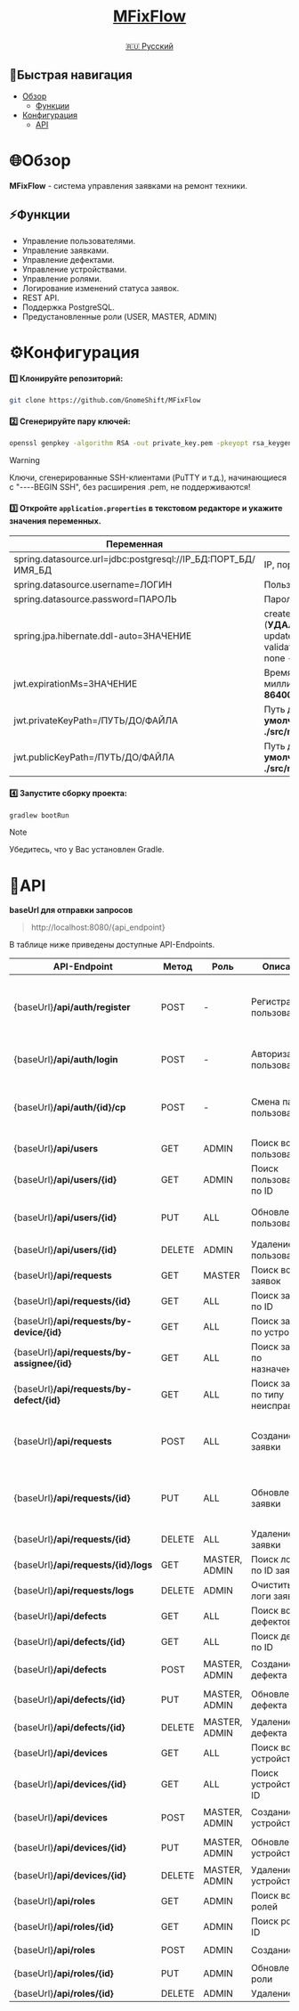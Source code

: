 <h1>
<p align="center">
<a href="https://github.com/GnomeShift/MFixFlow" target="_blank" rel="noopener noreferrer">MFixFlow</a>
</p>
</h1>

<p align="center">
  <a href="README.md">🇷🇺 Русский</a>
</p>

## 🚀Быстрая навигация
* [Обзор](#обзор)
    * [Функции](#функции)
* [Конфигурация](#конфигурация)
    * [API](#api)

# 🌐Обзор
**MFixFlow** - система управления заявками на ремонт техники.

## ⚡Функции
* Управление пользователями.
* Управление заявками.
* Управление дефектами.
* Управление устройствами.
* Управление ролями.
* Логирование изменений статуса заявок.
* REST API.
* Поддержка PostgreSQL.
* Предустановленные роли (USER, MASTER, ADMIN)

# ⚙️Конфигурация
#### 1️⃣ Клонируйте репозиторий:
```bash
git clone https://github.com/GnomeShift/MFixFlow
```

#### 2️⃣ Сгенерируйте пару ключей:
```bash
openssl genpkey -algorithm RSA -out private_key.pem -pkeyopt rsa_keygen_bits:2048 && openssl rsa -pubout -in private_key.pem -out public_key.pem
```
> [!WARNING]
> Ключи, сгенерированные SSH-клиентами (PuTTY и т.д.), начинающиеся с "----BEGIN SSH", без расширения .pem, не поддерживаются!

#### 3️⃣ Откройте `application.properties` в текстовом редакторе и укажите значения переменных.

| Переменная                                                   | Значение                                                                                                                                                      |
|--------------------------------------------------------------|---------------------------------------------------------------------------------------------------------------------------------------------------------------|
| spring.datasource.url=jdbc:postgresql://IP_БД:ПОРТ_БД/ИМЯ_БД | IP, порт, имя БД                                                                                                                                              |
| spring.datasource.username=ЛОГИН                             | Пользователь БД                                                                                                                                               |
| spring.datasource.password=ПАРОЛЬ                            | Пароль пользователя БД                                                                                                                                        |
| spring.jpa.hibernate.ddl-auto=ЗНАЧЕНИЕ                       | create - создать структуру БД (**УДАЛИТ ВСЕ ДАННЫЕ**);<br/>update - обновить структуру БД;<br/>validate - проверить структуру БД;<br/>none - ничего не делать |
| jwt.expirationMs=ЗНАЧЕНИЕ                                    | Время жизни JWT-токена в миллисекундах (**по умолчанию - 86400000**)                                                                                          |
| jwt.privateKeyPath=/ПУТЬ/ДО/ФАЙЛА                            | Путь до файла приватного ключа (**по умолчанию - ./src/main/resources/private_key.pem**)                                                                      |
| jwt.publicKeyPath=/ПУТЬ/ДО/ФАЙЛА                             | Путь до файла публичного ключа (**по умолчанию - ./src/main/resources/public_key.pem**)                                                                       |

#### 4️⃣ Запустите сборку проекта:
```bash
gradlew bootRun
```
> [!NOTE]
> Убедитесь, что у Вас установлен Gradle.

# 📡API
**baseUrl для отправки запросов**
> http://localhost:8080/{api_endpoint}

В таблице ниже приведены доступные API-Endpoints.

| API-Endpoint                                | Метод  | Роль          | Описание                           | Тело запроса                                                                                            |
|---------------------------------------------|--------|---------------|------------------------------------|---------------------------------------------------------------------------------------------------------|
| {baseUrl}**/api/auth/register**             | POST   | -             | Регистрация пользователя           | `{ name: "NAME", "email": "mail@example.com", "password": "PASSWORD", "role": "USER/MASTER/ADMIN" }`    |
| {baseUrl}**/api/auth/login**                | POST   | -             | Авторизация пользователя           | `{ email: "mail@example.com", "password": "PASSWORD" }`                                                 |
| {baseUrl}**/api/auth/{id}/cp**              | POST   | -             | Смена пароля пользователя          | `{ email: "mail@example.com", "oldPassword": "PASSWORD", newPassword: "NEW_PASSWORD" }`                 |
| {baseUrl}**/api/users**                     | GET    | ADMIN         | Поиск всех пользователей           | -                                                                                                       |
| {baseUrl}**/api/users/{id}**                | GET    | ADMIN         | Поиск пользователя по ID           | -                                                                                                       |
| {baseUrl}**/api/users/{id}**                | PUT    | ALL           | Обновление пользователя            | `{ name: "Test2", email: "mail@example.com", role: "ADMIN" }`                                           |
| {baseUrl}**/api/users/{id}**                | DELETE | ADMIN         | Удаление пользователя              | -                                                                                                       |
| {baseUrl}**/api/requests**                  | GET    | MASTER        | Поиск всех заявок                  | -                                                                                                       |
| {baseUrl}**/api/requests/{id}**             | GET    | ALL           | Поиск заявки по ID                 | -                                                                                                       |
| {baseUrl}**/api/requests/by-device/{id}**   | GET    | ALL           | Поиск заявки по устройству         | -                                                                                                       |
| {baseUrl}**/api/requests/by-assignee/{id}** | GET    | ALL           | Поиск заявки по назначенному       | -                                                                                                       |
| {baseUrl}**/api/requests/by-defect/{id}**   | GET    | ALL           | Поиск заявки по типу неисправности | -                                                                                                       |
| {baseUrl}**/api/requests**                  | POST   | ALL           | Создание заявки                    | `{ title: "Test", description: "Test", status: "NEW", assigneeId: "1", deviceId: "1", defectId: "1" }`  |
| {baseUrl}**/api/requests/{id}**             | PUT    | ALL           | Обновление заявки                  | `{ title: "Test2", description: "Test", status: "NEW", assigneeId: "1", deviceId: "1", defectId: "1" }` |
| {baseUrl}**/api/requests/{id}**             | DELETE | ALL           | Удаление заявки                    | -                                                                                                       |
| {baseUrl}**/api/requests/{id}/logs**        | GET    | MASTER, ADMIN | Поиск логов по ID заявки           | -                                                                                                       |
| {baseUrl}**/api/requests/logs**             | DELETE | ADMIN         | Очистить все логи заявок           | -                                                                                                       |
| {baseUrl}**/api/defects**                   | GET    | ALL           | Поиск всех дефектов                | -                                                                                                       |
| {baseUrl}**/api/defects/{id}**              | GET    | ALL           | Поиск дефекта по ID                | -                                                                                                       |
| {baseUrl}**/api/defects**                   | POST   | MASTER, ADMIN | Создание дефекта                   | `{ name: "First", description: "First description" }`                                                   |
| {baseUrl}**/api/defects/{id}**              | PUT    | MASTER, ADMIN | Обновление дефекта                 | `{ name: "First2", description: "First updated" }`                                                      |
| {baseUrl}**/api/defects/{id}**              | DELETE | MASTER, ADMIN | Удаление дефекта                   | -                                                                                                       |
| {baseUrl}**/api/devices**                   | GET    | ALL           | Поиск всех устройств               | -                                                                                                       |
| {baseUrl}**/api/devices/{id}**              | GET    | ALL           | Поиск устройства по ID             | -                                                                                                       |
| {baseUrl}**/api/devices**                   | POST   | MASTER, ADMIN | Создание устройства                | `{ name: "Device", description: "First device" }`                                                       |
| {baseUrl}**/api/devices/{id}**              | PUT    | MASTER, ADMIN | Обновление устройства              | `{ name: "First2", description: "First updated" }`                                                      |
| {baseUrl}**/api/devices/{id}**              | DELETE | MASTER, ADMIN | Удаление устройства                | -                                                                                                       |
| {baseUrl}**/api/roles**                     | GET    | ADMIN         | Поиск всех ролей                   | -                                                                                                       |
| {baseUrl}**/api/roles/{id}**                | GET    | ADMIN         | Поиск роли по ID                   | -                                                                                                       |
| {baseUrl}**/api/roles**                     | POST   | ADMIN         | Создание роли                      | `{ name: "First role" }`                                                                                |
| {baseUrl}**/api/roles/{id}**                | PUT    | ADMIN         | Обновление роли                    | `{ name: "First role updated" }`                                                                        |
| {baseUrl}**/api/roles/{id}**                | DELETE | ADMIN         | Удаление роли                      | -                                                                                                       |
